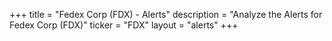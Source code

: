 +++
title = "Fedex Corp (FDX) - Alerts"
description = "Analyze the Alerts for Fedex Corp (FDX)"
ticker = "FDX"
layout = "alerts"
+++

